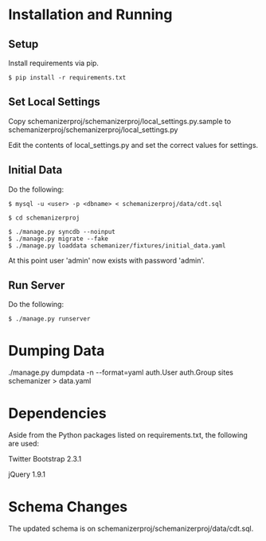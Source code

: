 Installation and Running
========================

Setup
-----

Install requirements via pip.

```
$ pip install -r requirements.txt
```

Set Local Settings
------------------

Copy schemanizerproj/schemanizerproj/local_settings.py.sample to schemanizerproj/schemanizerproj/local_settings.py

Edit the contents of local_settings.py and set the correct values for settings.

Initial Data
------------

Do the following:
```
$ mysql -u <user> -p <dbname> < schemanizerproj/data/cdt.sql

$ cd schemanizerproj

$ ./manage.py syncdb --noinput
$ ./manage.py migrate --fake
$ ./manage.py loaddata schemanizer/fixtures/initial_data.yaml
```

At this point user 'admin' now exists with password 'admin'.


Run Server
----------

Do the following:
```
$ ./manage.py runserver
```


Dumping Data
============

./manage.py dumpdata -n --format=yaml auth.User auth.Group sites schemanizer > data.yaml


Dependencies
============

Aside from the Python packages listed on requirements.txt,
the following are used:

Twitter Bootstrap 2.3.1

jQuery 1.9.1


Schema Changes
==============

The updated schema is on schemanizerproj/schemanizerproj/data/cdt.sql.

